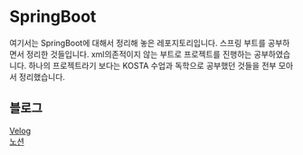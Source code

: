 # SpringBoot

여기서는 SpringBoot에 대해서 정리해 놓은 레포지토리입니다. 스프링 부트를 공부하면서 정리한 것들입니다. xml의존적이지 않는 부트로 프로젝트를 진행하는 공부하였습니다.
하나의 프로젝트라기 보다는 KOSTA 수업과 독학으로 공부했던 것들을 전부 모아서 정리했습니다.

## 블로그
[Velog](https://velog.io/@zxzz45/series/Spring-Boot) <br/>
[노션](https://www.notion.so/8548ec9274de47f7921ecc42acb855e6?v=246fe9b0c14045db8f2973d31f7e64a5)
